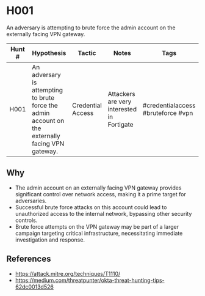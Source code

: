 # H001
An adversary is attempting to brute force the admin account on the externally facing VPN gateway.

| Hunt # | Hypothesis                                                                 | Tactic           | Notes                                   | Tags                                   |
|--------------|----------------------------------------------------------------------------|------------------|-----------------------------------------|----------------------------------------|
| H001         | An adversary is attempting to brute force the admin account on the externally facing VPN gateway. | Credential Access | Attackers are very interested in Fortigate | #credentialaccess #bruteforce #vpn     |

## Why

- The admin account on an externally facing VPN gateway provides significant control over network access, making it a prime target for adversaries.
- Successful brute force attacks on this account could lead to unauthorized access to the internal network, bypassing other security controls.
- Brute force attempts on the VPN gateway may be part of a larger campaign targeting critical infrastructure, necessitating immediate investigation and response.

## References

- https://attack.mitre.org/techniques/T1110/
- https://medium.com/threatpunter/okta-threat-hunting-tips-62dc0013d526
